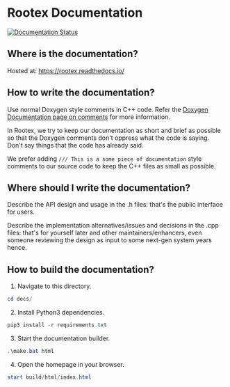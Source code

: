# Rootex Documentation

[![Documentation Status](https://readthedocs.org/projects/rootex/badge/?version=latest)](https://rootex.readthedocs.io/en/latest/?badge=latest)

## Where is the documentation?

Hosted at: https://rootex.readthedocs.io/

## How to write the documentation?

Use normal Doxygen style comments in C++ code. Refer the [Doxygen Documentation page on comments](http://www.doxygen.nl/manual/docblocks.html) for more information.

In Rootex, we try to keep our documentation as short and brief as possible so that the Doxygen comments don't oppress what the code is saying. Don't say things that the code has already said.

We prefer adding `/// This is a some piece of documentation` style comments to our source code to keep the C++ files as small as possible.

## Where should I write the documentation?

Describe the API design and usage in the .h files: that's the public interface for users.

Describe the implementation alternatives/issues and decisions in the .cpp files: that's for yourself later and other maintainers/enhancers, even someone reviewing the design as input to some next-gen system years hence.

## How to build the documentation?

1. Navigate to this directory.

```powershell
cd docs/
```

2. Install Python3 dependencies.

```powershell
pip3 install -r requirements.txt
```

3. Start the documentation builder.

```powershell
.\make.bat html
```

4. Open the homepage in your browser.

```powershell
start build/html/index.html
```
